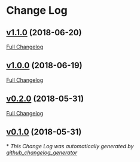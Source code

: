 # Change Log

## [v1.1.0](https://github.com/CellDynamics/jcuRandomWalk/tree/v1.1.0) (2018-06-20)
[Full Changelog](https://github.com/CellDynamics/jcuRandomWalk/compare/v1.0.0...v1.1.0)

## [v1.0.0](https://github.com/CellDynamics/jcuRandomWalk/tree/v1.0.0) (2018-06-19)
[Full Changelog](https://github.com/CellDynamics/jcuRandomWalk/compare/v0.2.0...v1.0.0)

## [v0.2.0](https://github.com/CellDynamics/jcuRandomWalk/tree/v0.2.0) (2018-05-31)
[Full Changelog](https://github.com/CellDynamics/jcuRandomWalk/compare/v0.1.0...v0.2.0)

## [v0.1.0](https://github.com/CellDynamics/jcuRandomWalk/tree/v0.1.0) (2018-05-31)


\* *This Change Log was automatically generated by [github_changelog_generator](https://github.com/skywinder/Github-Changelog-Generator)*